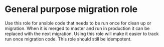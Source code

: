 # General purpose migration role
Use this role for ansible code that needs to be run once for clean up or
migration.  When it is merged to master and run in production it can be
replaced with the next migration.  Using this role will make it easier to
track run once migration code.  This role should still be idempotent.
